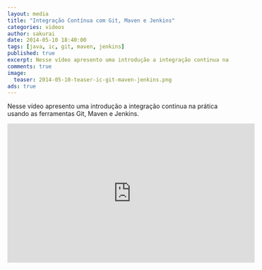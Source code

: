 ```yaml
---
layout: media
title: "Integração Contínua com Git, Maven e Jenkins"
categories: videos
author: sakurai
date: 2014-05-10 18:40:00
tags: [java, ic, git, maven, jenkins]
published: true
excerpt: Nesse vídeo apresento uma introdução a integração continua na prática usando as ferramentas Git, Maven e Jenkins.
comments: true
image:
  teaser: 2014-05-10-teaser-ic-git-maven-jenkins.png
ads: true
---
```


Nesse vídeo apresento uma introdução a integração continua na prática usando as ferramentas Git, Maven e Jenkins.

<iframe width="560" height="315" src="https://www.youtube.com/embed/TeovqJrqr4Y" frameborder="0" allowfullscreen></iframe>
